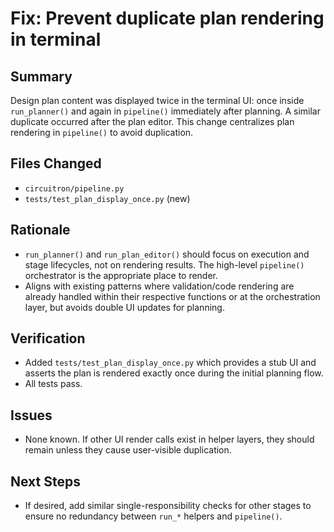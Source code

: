 # Fix: Prevent duplicate plan rendering in terminal

## Summary
Design plan content was displayed twice in the terminal UI: once inside `run_planner()` and again in `pipeline()` immediately after planning. A similar duplicate occurred after the plan editor. This change centralizes plan rendering in `pipeline()` to avoid duplication.

## Files Changed
- `circuitron/pipeline.py`
- `tests/test_plan_display_once.py` (new)

## Rationale
- `run_planner()` and `run_plan_editor()` should focus on execution and stage lifecycles, not on rendering results. The high-level `pipeline()` orchestrator is the appropriate place to render.
- Aligns with existing patterns where validation/code rendering are already handled within their respective functions or at the orchestration layer, but avoids double UI updates for planning.

## Verification
- Added `tests/test_plan_display_once.py` which provides a stub UI and asserts the plan is rendered exactly once during the initial planning flow.
- All tests pass.

## Issues
- None known. If other UI render calls exist in helper layers, they should remain unless they cause user-visible duplication.

## Next Steps
- If desired, add similar single-responsibility checks for other stages to ensure no redundancy between `run_*` helpers and `pipeline()`.

